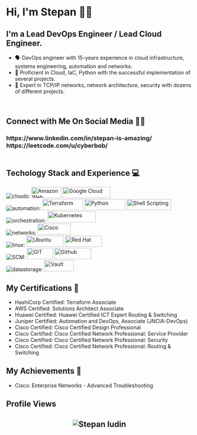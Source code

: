 # Hi, I'm Stepan 👋🏻

## **I'm a Lead DevOps Engineer / Lead Cloud Engineer.**
- 🗣 DevOps engineer with 15-years experience in cloud infrastructure, systems engineering, automation and networks.
- 🚀 Proficient in Cloud, IaC, Python with the successful implementation of several projects.
- 📲 Expert in TCP/IP networks, network architecture, security with dozens of different projects.
<br>

## **Connect with Me On Social Media** 🤝🏻 &nbsp;

<h3 align="left">
https://www.linkedin.com/in/stepan-is-amazing/
<br>
https://leetcode.com/u/cyberbob/

  
<br>
<br>

<h2>Techology Stack and Experience 💻</h2>

<p>
<img alt="clouds:" src="https://img.shields.io/badge/clouds:-white?style=for-the-badge&logoColor=black">
  <img alt="Amazon Web Services" src="https://img.shields.io/badge/AWS-%23FF9900.svg?style=flat-square&logo=amazon-aws&logoColor=white" width="80" height="30"/>
  <img alt="Google Cloud" src="https://img.shields.io/badge/Google%20Cloud-white.svg?style=flat-square&logo=google-cloud&logoColor=blue" width="130" height="30"/>

<br>
<img alt="automation:" src="https://img.shields.io/badge/automation:-white?style=for-the-badge&logoColor=black">
  <img alt="Terraform" src="https://img.shields.io/badge/Terraform-7B42BC?style=for-the-badge&logo=Terraform&logoColor=white" width="110" height="30" />
  <img alt="Python" src="https://img.shields.io/badge/Python-white?style=for-the-badge&logo=Python&logoColor=yellow" width="110" height="30" />
  <img alt="Shell Scripting" src="https://img.shields.io/badge/Shell_script-%23121011.svg?style=flat-square&logo=gnu-bash&logoColor=white" width="120" height="30"/>

<br>
<img alt="orchestration:" src="https://img.shields.io/badge/orchestration:-white?style=for-the-badge&logoColor=black">
  <img alt="Kubernetes"src="https://img.shields.io/badge/Kubernetes-326ce5.svg?&style=flat-square&logo=Kubernetes&logoColor=white" width="130" height="30"/>

<br>
<img alt="networks:" src="https://img.shields.io/badge/networks:-white?style=for-the-badge&logoColor=black">
  <img alt="Cisco" src="https://img.shields.io/badge/Cisco-white?style=for-the-badge&logo=Cisco&logoColor=blue" width=90 height="30"/>

<br>
<img alt="linux:" src="https://img.shields.io/badge/linux:-white?style=for-the-badge&logoColor=black">
 <img alt="Ubuntu" src="https://img.shields.io/badge/Ubuntu-E95420?style=flat-square&logo=ubuntu&logoColor=white" width="100" height="30"/>
 <img alt="Red Hat" src="https://img.shields.io/badge/RedHat-E95420?style=flat-square&logo=redhat&logoColor=white" width="100" height="30"/>

<br>
<img alt="SCM:" src="https://img.shields.io/badge/SCM:-white?style=for-the-badge&logoColor=black">
  <img alt="GIT" src="https://img.shields.io/badge/-Git-F05032?style=flat-square&logo=git&logoColor=white" width="70" height="30" />
  <img alt="Github" src="https://img.shields.io/badge/GitHub-%23121011.svg?style=flat-square&logo=Github&logoColor=white" width="100" height="30"/>  

<br>
<img alt="datastorage:" src="https://img.shields.io/badge/datastorage:-white?style=for-the-badge&logoColor=black">
  <img alt="Vault" src="https://img.shields.io/badge/Vault-FFD814?style=for-the-badge&logo=Vault&logoColor=black" width="80" height="30" />
</p>

##  **My Certifications 🏅**
- HashiCorp Certified: Terraform Associate
- AWS Certified: Solutions Architect Associate
- Huawei Certified: Huawei Certified ICT Expert Routing & Switching
- Juniper Certified: Automation and DevOps, Associate (JNCIA-DevOps)
- Cisco Certified: Cisco Certified Design Professional
- Cisco Certified: Cisco Certified Network Professional: Service Provider
- Cisco Certified: Cisco Certified Network Professional: Security
- Cisco Certified: Cisco Certified Network Professional: Routing & Switching

##  **My Achievements 🏅**
- Cisco: Enterprise Networks - Advanced Troubleshooting

## Profile Views
<h2 align="center"> <img src="https://komarev.com/ghpvc/?username=cyberbob61" alt="Stepan Iudin" /> <h2>
